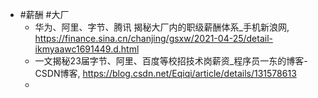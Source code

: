 - #薪酬 #大厂
	- 华为、阿里、字节、腾讯 揭秘大厂内的职级薪酬体系_手机新浪网, https://finance.sina.cn/chanjing/gsxw/2021-04-25/detail-ikmyaawc1691449.d.html
	- 一文揭秘23届字节、阿里、百度等校招技术岗薪资_程序员一东的博客-CSDN博客, https://blog.csdn.net/Eqiqi/article/details/131578613
	-